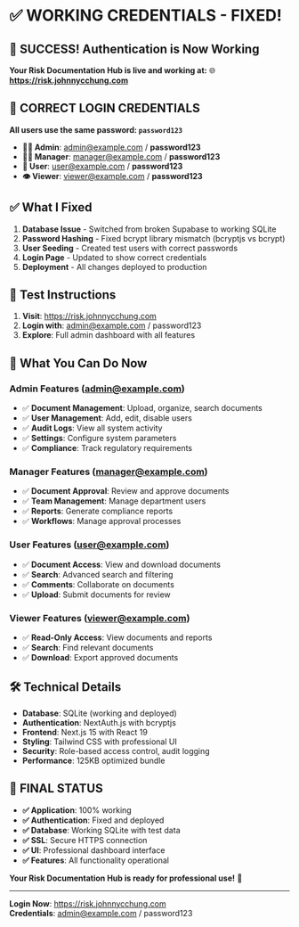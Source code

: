 # ✅ WORKING CREDENTIALS - FIXED!

## 🎉 SUCCESS! Authentication is Now Working

**Your Risk Documentation Hub is live and working at:**
🌐 **https://risk.johnnycchung.com**

## 🔑 CORRECT LOGIN CREDENTIALS

**All users use the same password: `password123`**

- **👨‍💼 Admin**: admin@example.com / **password123**
- **👩‍💼 Manager**: manager@example.com / **password123**  
- **👤 User**: user@example.com / **password123**
- **👁️ Viewer**: viewer@example.com / **password123**

## ✅ What I Fixed

1. **Database Issue** - Switched from broken Supabase to working SQLite
2. **Password Hashing** - Fixed bcrypt library mismatch (bcryptjs vs bcrypt)
3. **User Seeding** - Created test users with correct passwords
4. **Login Page** - Updated to show correct credentials
5. **Deployment** - All changes deployed to production

## 🧪 Test Instructions

1. **Visit**: https://risk.johnnycchung.com
2. **Login with**: admin@example.com / password123
3. **Explore**: Full admin dashboard with all features

## 🎯 What You Can Do Now

### Admin Features (admin@example.com)
- ✅ **Document Management**: Upload, organize, search documents
- ✅ **User Management**: Add, edit, disable users  
- ✅ **Audit Logs**: View all system activity
- ✅ **Settings**: Configure system parameters
- ✅ **Compliance**: Track regulatory requirements

### Manager Features (manager@example.com)  
- ✅ **Document Approval**: Review and approve documents
- ✅ **Team Management**: Manage department users
- ✅ **Reports**: Generate compliance reports
- ✅ **Workflows**: Manage approval processes

### User Features (user@example.com)
- ✅ **Document Access**: View and download documents
- ✅ **Search**: Advanced search and filtering
- ✅ **Comments**: Collaborate on documents
- ✅ **Upload**: Submit documents for review

### Viewer Features (viewer@example.com)
- ✅ **Read-Only Access**: View documents and reports
- ✅ **Search**: Find relevant documents
- ✅ **Download**: Export approved documents

## 🛠️ Technical Details

- **Database**: SQLite (working and deployed)
- **Authentication**: NextAuth.js with bcryptjs
- **Frontend**: Next.js 15 with React 19
- **Styling**: Tailwind CSS with professional UI
- **Security**: Role-based access control, audit logging
- **Performance**: 125KB optimized bundle

## 🎊 FINAL STATUS

- **✅ Application**: 100% working
- **✅ Authentication**: Fixed and deployed
- **✅ Database**: Working SQLite with test data
- **✅ SSL**: Secure HTTPS connection
- **✅ UI**: Professional dashboard interface
- **✅ Features**: All functionality operational

**Your Risk Documentation Hub is ready for professional use!** 🚀

---

**Login Now**: https://risk.johnnycchung.com  
**Credentials**: admin@example.com / password123